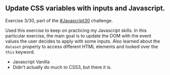 ## Update CSS variables with inputs and Javascript.

Exercise 3/30, part of the [#Javascript30](http://javascript30.com) challenge.

Used this exercise to keep on practicing my Javascript skills. In this particular exercise, the main goal is to update the DOM with the event values the user decides to apply with some inputs. Also learned about the `dataset` property to access different HTML elements and looked over the `this` keyword.

- Javascript Vanilla
- Didn't actually do much to CSS3, but there it is.
